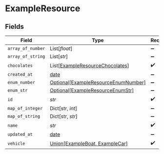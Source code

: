 # ExampleResource


## Fields

| Field                                                                                   | Type                                                                                    | Required                                                                                | Description                                                                             |
| --------------------------------------------------------------------------------------- | --------------------------------------------------------------------------------------- | --------------------------------------------------------------------------------------- | --------------------------------------------------------------------------------------- |
| `array_of_number`                                                                       | List[*float*]                                                                           | :heavy_minus_sign:                                                                      | N/A                                                                                     |
| `array_of_string`                                                                       | List[*str*]                                                                             | :heavy_minus_sign:                                                                      | N/A                                                                                     |
| `chocolates`                                                                            | List[[ExampleResourceChocolates](../../models/shared/exampleresourcechocolates.md)]     | :heavy_check_mark:                                                                      | N/A                                                                                     |
| `created_at`                                                                            | [date](https://docs.python.org/3/library/datetime.html#date-objects)                    | :heavy_minus_sign:                                                                      | N/A                                                                                     |
| `enum_number`                                                                           | [Optional[ExampleResourceEnumNumber]](../../models/shared/exampleresourceenumnumber.md) | :heavy_minus_sign:                                                                      | N/A                                                                                     |
| `enum_str`                                                                              | [Optional[ExampleResourceEnumStr]](../../models/shared/exampleresourceenumstr.md)       | :heavy_minus_sign:                                                                      | N/A                                                                                     |
| `id`                                                                                    | *str*                                                                                   | :heavy_check_mark:                                                                      | N/A                                                                                     |
| `map_of_integer`                                                                        | Dict[str, *int*]                                                                        | :heavy_minus_sign:                                                                      | N/A                                                                                     |
| `map_of_string`                                                                         | Dict[str, *str*]                                                                        | :heavy_minus_sign:                                                                      | N/A                                                                                     |
| `name`                                                                                  | *str*                                                                                   | :heavy_check_mark:                                                                      | N/A                                                                                     |
| `updated_at`                                                                            | [date](https://docs.python.org/3/library/datetime.html#date-objects)                    | :heavy_minus_sign:                                                                      | N/A                                                                                     |
| `vehicle`                                                                               | [Union[ExampleBoat, ExampleCar]](../../models/shared/examplevehicle.md)                 | :heavy_check_mark:                                                                      | N/A                                                                                     |